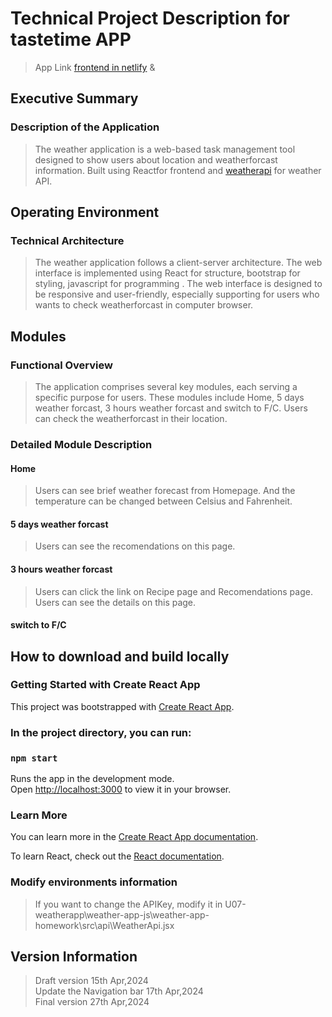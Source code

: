 # Technical Project Description for tastetime APP

> App Link
[frontend in netlify](https://cheerful-pasca-6e4742.netlify.app/) & 

## Executive Summary
### Description of the Application
> The weather application is a web-based task management tool designed to show users about location and weatherforcast information. Built using Reactfor frontend and [weatherapi](https://www.weatherapi.com/) for weather API. 

## Operating Environment
### Technical Architecture
> The weather application follows a client-server architecture. The web interface is implemented using React for structure, bootstrap for styling, javascript for programming . The web interface is designed to be responsive and user-friendly, especially supporting for users who wants to check weatherforcast in computer browser.

## Modules
### Functional Overview
> The application comprises several key modules, each serving a specific purpose for users. These modules include Home, 5 days weather forcast, 3 hours weather forcast and switch to F/C. Users can check the weatherforcast in their location.

### Detailed Module Description
#### Home
> Users can see brief weather forecast from Homepage. And the temperature can be changed between Celsius and Fahrenheit.


#### 5 days weather forcast
> Users can see the recomendations on this page.


####  3 hours weather forcast
> Users can click the link on Recipe page and Recomendations page. Users can see the details on this page.


#### switch to F/C



## How to download and build locally
### Getting Started with Create React App

This project was bootstrapped with [Create React App](https://github.com/facebook/create-react-app).

### In the project directory, you can run:

### `npm start`

Runs the app in the development mode.\
Open [http://localhost:3000](http://localhost:3000) to view it in your browser.

### Learn More

You can learn more in the [Create React App documentation](https://facebook.github.io/create-react-app/docs/getting-started).

To learn React, check out the [React documentation](https://reactjs.org/).

###  Modify environments information
> If you want to change the APIKey, modify it  in U07-weatherapp\weather-app-js\weather-app-homework\src\api\WeatherApi.jsx


## Version Information
> Draft version 15th Apr,2024  
> Update the Navigation bar 17th Apr,2024  
> Final version 27th Apr,2024




